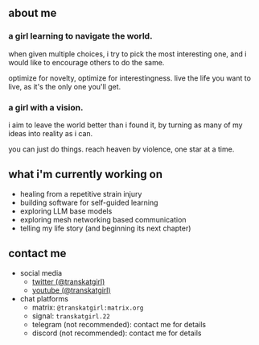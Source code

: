 ## about me

### a girl learning to navigate the world.

when given multiple choices, i try to pick the most interesting one, and i would like to encourage others to do the same.

optimize for novelty, optimize for interestingness. live the life you want to live, as it's the only one you'll get.

### a girl with a vision.

i aim to leave the world better than i found it, by turning as many of my ideas into reality as i can.

you can just do things. reach heaven by violence, one star at a time.

## what i'm currently working on

- healing from a repetitive strain injury
- building software for self-guided learning
- exploring LLM base models
- exploring mesh networking based communication
- telling my life story (and beginning its next chapter)

## contact me

- social media
	- [twitter (@transkatgirl)](https://twitter.com/transkatgirl)
	- [youtube (@transkatgirl)](https://www.youtube.com/@transkatgirl)
- chat platforms
	- matrix: `@transkatgirl:matrix.org`
	- signal: `transkatgirl.22`
	- telegram (not recommended): contact me for details
	- discord (not recommended): contact me for details
